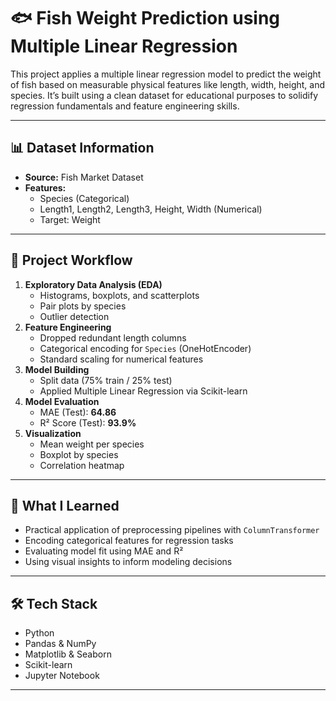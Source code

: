 # 🐟 Fish Weight Prediction using Multiple Linear Regression

This project applies a multiple linear regression model to predict the weight of fish based on measurable physical features like length, width, height, and species. It’s built using a clean dataset for educational purposes to solidify regression fundamentals and feature engineering skills.

---

## 📊 Dataset Information

- **Source:** Fish Market Dataset  
- **Features:**  
  - Species (Categorical)  
  - Length1, Length2, Length3, Height, Width (Numerical)  
  - Target: Weight

---

## 🚀 Project Workflow

1. **Exploratory Data Analysis (EDA)**
   - Histograms, boxplots, and scatterplots
   - Pair plots by species
   - Outlier detection
2. **Feature Engineering**
   - Dropped redundant length columns
   - Categorical encoding for `Species` (OneHotEncoder)
   - Standard scaling for numerical features
3. **Model Building**
   - Split data (75% train / 25% test)
   - Applied Multiple Linear Regression via Scikit-learn
4. **Model Evaluation**
   - MAE (Test): **64.86**
   - R² Score (Test): **93.9%**
5. **Visualization**
   - Mean weight per species  
   - Boxplot by species  
   - Correlation heatmap

---

## 🧠 What I Learned

- Practical application of preprocessing pipelines with `ColumnTransformer`  
- Encoding categorical features for regression tasks  
- Evaluating model fit using MAE and R²  
- Using visual insights to inform modeling decisions

---

## 🛠️ Tech Stack

- Python  
- Pandas & NumPy  
- Matplotlib & Seaborn  
- Scikit-learn  
- Jupyter Notebook

---
